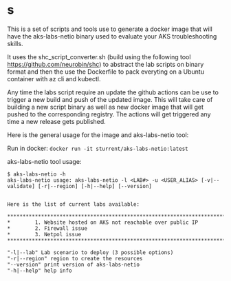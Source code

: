 # s
This is a set of scripts and tools use to generate a docker image that will have the aks-labs-netio binary used to evaluate your AKS troubleshooting skills.

It uses the shc_script_converter.sh (build using the following tool https://github.com/neurobin/shc) to abstract the lab scripts on binary format and then the use the Dockerfile to pack everyting on a Ubuntu container with az cli and kubectl.

Any time the labs script require an update the github actions can be use to trigger a new build and push of the updated image. This will take care of building a new script binary as well as new docker image that will get pushed to the corresponding registry. The actions will get triggered any time a new release gets published.

Here is the general usage for the image and aks-labs-netio tool:

Run in docker: `docker run -it sturrent/aks-labs-netio:latest`

aks-labs-netio tool usage:
```
$ aks-labs-netio -h
aks-labs-netio usage: aks-labs-netio -l <LAB#> -u <USER_ALIAS> [-v|--validate] [-r|--region] [-h|--help] [--version]


Here is the list of current labs available:

*************************************************************************************
*        1. Website hosted on AKS not reachable over public IP
*        2. Firewall issue
*        3. Netpol issue
*************************************************************************************

"-l|--lab" Lab scenario to deploy (3 possible options)
"-r|--region" region to create the resources
"--version" print version of aks-labs-netio
"-h|--help" help info
```

